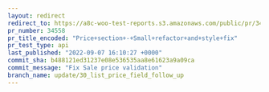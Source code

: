 ```yaml
---
layout: redirect
redirect_to: https://a8c-woo-test-reports.s3.amazonaws.com/public/pr/34558/api/index.html
pr_number: 34558
pr_title_encoded: "Price+section+-+Small+refactor+and+style+fix"
pr_test_type: api
last_published: "2022-09-07 16:10:27 +0000"
commit_sha: b488121ed31237e08e536535aa8e61623a9a09ca
commit_message: "Fix Sale price validation"
branch_name: update/30_list_price_field_follow_up
---
```

